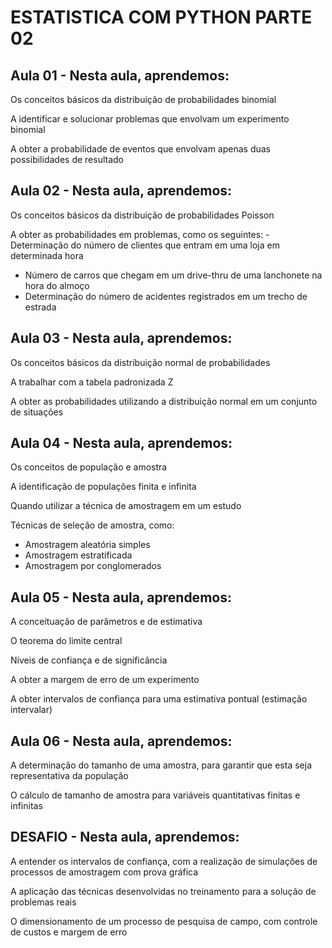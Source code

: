 # ESTATISTICA COM PYTHON PARTE 02

## Aula 01 - Nesta aula, aprendemos:

Os conceitos básicos da distribuição de probabilidades binomial

A identificar e solucionar problemas que envolvam um experimento binomial

A obter a probabilidade de eventos que envolvam apenas duas possibilidades de resultado

## Aula 02 - Nesta aula, aprendemos:

Os conceitos básicos da distribuição de probabilidades Poisson
 
A obter as probabilidades em problemas, como os seguintes:
-Determinação do número de clientes que entram em uma loja em determinada hora
- Número de carros que chegam em um drive-thru de uma lanchonete na hora do almoço
- Determinação do número de acidentes registrados em um trecho de estrada

## Aula 03 - Nesta aula, aprendemos:

Os conceitos básicos da distribuição normal de probabilidades

A trabalhar com a tabela padronizada Z

A obter as probabilidades utilizando a distribuição normal em um conjunto de situações

## Aula 04 - Nesta aula, aprendemos:

Os conceitos de população e amostra

A identificação de populações finita e infinita

Quando utilizar a técnica de amostragem em um estudo

Técnicas de seleção de amostra, como:
- Amostragem aleatória simples
- Amostragem estratificada
- Amostragem por conglomerados

## Aula 05 - Nesta aula, aprendemos:

A conceituação de parâmetros e de estimativa

O teorema do limite central

Níveis de confiança e de significância

A obter a margem de erro de um experimento

A obter intervalos de confiança para uma estimativa pontual (estimação intervalar)

## Aula 06 - Nesta aula, aprendemos:

A determinação do tamanho de uma amostra, para garantir que esta seja representativa da população

O cálculo de tamanho de amostra para variáveis quantitativas finitas e infinitas

## DESAFIO - Nesta aula, aprendemos:

A entender os intervalos de confiança, com a realização de simulações de processos de amostragem com prova gráfica

A aplicação das técnicas desenvolvidas no treinamento para a solução de problemas reais

O dimensionamento de um processo de pesquisa de campo, com controle de custos e margem de erro
